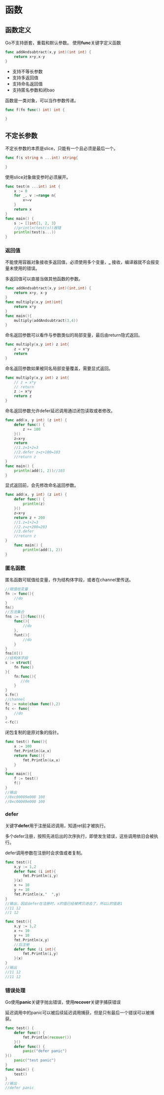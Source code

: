 # 函数

## 函数定义

Go不支持嵌套，重载和默认参数。
使用**func**关键字定义函数

```go
func addAndsubtract(x,y int)(int int) {
	return x+y,x-y
}
```
- 支持不等长参数
- 支持多返回值
- 支持命名返回值
- 支持匿名参数和闭bao

函数是一类对象，可以当作参数传递。

```go
func f(fn func() int) int {
    
}
```

## 不定长参数

不定长参数的本质是slice，只能有一个且必须是最后一个。

```go
func f(s string n ...int) string{
    
}
```

使用slice对象做变参时必须展开。

```go
func test(n ...int) int {
    x := 0
    for _, v :=range n{
        x+=v
    }
    return x
}
func main() {
    s := []int{1, 2, 3}
    //println(test(s))报错
    println(test(s...))
}
```

### 返回值

不能使用容器对象接收多返回值，必须使用多个变量，**_** 接收，编译器就不会报变量未使用的错误。

多返回值可以直接当做其他函数的参数。

```go
func addAndsubtract(x,y int)(int,int) {
    return x+y, x-y	
}
func multiply(x,y int)int{
    return x*y
}
func main(){
    multiply(addAndsubtract(3,4))
}
```

命名返回参数可以看作与参数类似的局部变量，最后由return隐式返回。

```go
func multiply(x,y int) z int{
    z = x*y
    return 
}
```

命名返回参数如果被同名局部变量覆盖，需要显式返回。

```go
func multiply(x,y int) z int{
    // z = x*y
    // return
    z := x*y
    return z
}
```

命名返回参数允许defer延迟调用通过闭包读取或者修改。

```go
func add(x, y int) (z int) {
    defer func() {
        z += 100 
    }()
    z=x+y 
    return 
    //1.z=1+2=3
    //2.defer z=z+100=103
    //return z
}
func main() {
    println(add(1, 2))//103
}
```

显式返回前，会先修改命名返回参数。

```go
func add(x, y int) (z int) {
    defer func() {
        println(z)
    }()
    z=x+y 
    return z + 200
    //1.z=1+2=3
    //2.z=z+200=203
    //3.defer
    //return z
}
    func main() {
        println(add(1, 2))
}
```

### 匿名函数

匿名函数可赋值给变量，作为结构体字段，或者在channel里传送。

```go
//赋值给变量
fn := func(){
    //do
}
fn()
//方法集合
fns := [](func()){
    func(){
        //do
    },
    funt(){
        //do
    }
}
fns[0]()
//结构体字段
s := struct{
    fn func()
}{
    fn:func(){
       //do
    }
}
s.fn()
//channel
fc := make(chan func(),2)
fc <- func{
    //do
}
<-fc()
```

闭包复制的是原对象的指针。

```go
func test() func(){
    x := 100
    fmt.Println(&x,x)
    return func(){
        fmt.Println(&x,x)
    }
}
func main(){
    f := test()
    f()
}
//输出
//0xc00009e000 100
//0xc00009e000 100
```

### defer

关键字**defer**用于注册延迟调用，知道ret前才被执行。

多个defer注册，按照先进后出的次序执行，即使发生错误，这些调用依旧会被执行。

defer调用参数在注册时会求值或者复制。

```go
func test(){
    x,y := 1,2
    defer func (i int){
        fmt.Println(i,y)
    }(x)
    x += 10
    y += 10
    fmt.Println(x,"  ",y)
}
//输出，因此defer在注册时，x的值已经被拷贝进去了，所以i的值是1
//11 12
//1 12
```

```go
func test(){
	x,y := 1,2
	x += 10
	y += 10
	fmt.Println(x,y)
    //后注册
	defer func (i int){
		fmt.Println(i,y)
	}(x)
}
//输出
//11 12
//11 12
```

### 错误处理

Go使用**panic**关键字抛出错误，使用**recover**关键字捕获错误

延迟调用中的panic可以被后续延迟调用捕获，但是只有最后一个错误可以被捕获。

```go
func test() {
    defer func() {
        fmt.Println(recover())
    }()
    defer func() {
        panic("defer panic")
}()
    panic("test panic")
}
func main() {
    test()
}
//输出
//defer panic
```



